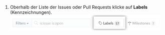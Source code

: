 1. Oberhalb der Liste der Issues oder Pull Requests klicke auf **Labels** (Kennzeichnungen). ![Registerkarte „Labels" (Kennzeichnungen) auf der Issue- oder Pull-Request-Seite eines Repository](/assets/images/help/issues/issues_labels_button.png)
